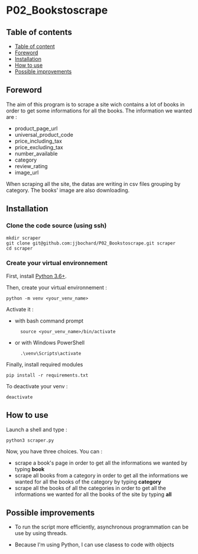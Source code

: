 # P02_Bookstoscrape

## Table of contents
- [Table of content](#table-of-content)
- [Foreword](#foreword)
- [Installation](#installation)
- [How to use](#how-to-use)
- [Possible improvements](#possible-improvements)

## Foreword

The aim of this program is to scrape a site wich contains a lot of books in order to get some informations for all the books.
The information we wanted are :
- product_page_url
- universal_product_code
- price_including_tax
- price_excluding_tax
- number_available
- category
- review_rating
- image_url

When scraping all the site, the datas are writing in csv files grouping by category. The books' image are also downloading.


## Installation

### Clone the code source (using ssh)

    mkdir scraper
    git clone git@github.com:jjbochard/P02_Bookstoscrape.git scraper
    cd scraper

### Create your virtual environnement

First, install [Python 3.6+](https://www.python.org/downloads/).

Then, create your virtual environnement :

    python -m venv <your_venv_name>

Activate it :

- with bash command prompt

        source <your_venv_name>/bin/activate

- or with Windows PowerShell

        .\venv\Scripts\activate

Finally, install required modules

    pip install -r requirements.txt

To deactivate your venv :

    deactivate    

## How to use

Launch a shell and type :

    python3 scraper.py

Now, you have three choices. You can :

- scrape a book's page in order to get all the informations we wanted by typing **book**
- scrape all books from a category in order to get all the informations we wanted for all the books of the category by typing **category**
- scrape all the books of all the categories in order to get all the informations we wanted for all the books of the site by typing **all**

## Possible improvements

- To run the script more efficiently, asynchronous programmation can be use by using threads.

- Because I'm using Python, I can use clasess to code with objects